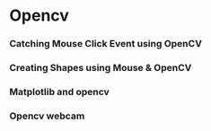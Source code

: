 # Opencv

### Catching Mouse Click Event using OpenCV
### Creating Shapes using Mouse & OpenCV
### Matplotlib and opencv
### Opencv webcam
